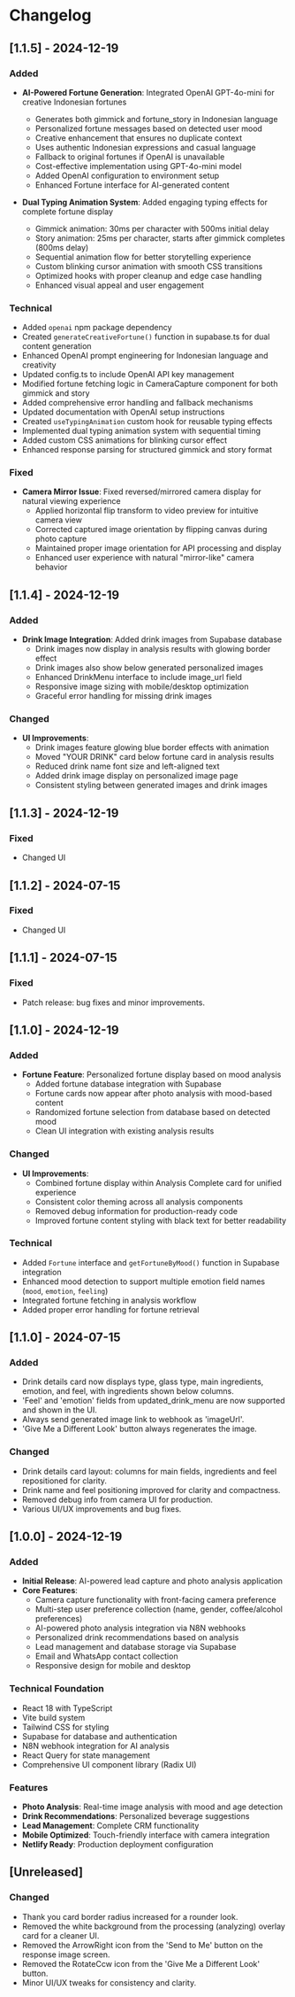 # Changelog
## [1.1.5] - 2024-12-19
### Added
- **AI-Powered Fortune Generation**: Integrated OpenAI GPT-4o-mini for creative Indonesian fortunes
  - Generates both gimmick and fortune_story in Indonesian language
  - Personalized fortune messages based on detected user mood
  - Creative enhancement that ensures no duplicate context
  - Uses authentic Indonesian expressions and casual language
  - Fallback to original fortunes if OpenAI is unavailable
  - Cost-effective implementation using GPT-4o-mini model
  - Added OpenAI configuration to environment setup
  - Enhanced Fortune interface for AI-generated content

- **Dual Typing Animation System**: Added engaging typing effects for complete fortune display
  - Gimmick animation: 30ms per character with 500ms initial delay
  - Story animation: 25ms per character, starts after gimmick completes (800ms delay)
  - Sequential animation flow for better storytelling experience
  - Custom blinking cursor animation with smooth CSS transitions
  - Optimized hooks with proper cleanup and edge case handling
  - Enhanced visual appeal and user engagement

### Technical
- Added `openai` npm package dependency
- Created `generateCreativeFortune()` function in supabase.ts for dual content generation
- Enhanced OpenAI prompt engineering for Indonesian language and creativity
- Updated config.ts to include OpenAI API key management
- Modified fortune fetching logic in CameraCapture component for both gimmick and story
- Added comprehensive error handling and fallback mechanisms
- Updated documentation with OpenAI setup instructions
- Created `useTypingAnimation` custom hook for reusable typing effects
- Implemented dual typing animation system with sequential timing
- Added custom CSS animations for blinking cursor effect
- Enhanced response parsing for structured gimmick and story format

### Fixed
- **Camera Mirror Issue**: Fixed reversed/mirrored camera display for natural viewing experience
  - Applied horizontal flip transform to video preview for intuitive camera view
  - Corrected captured image orientation by flipping canvas during photo capture
  - Maintained proper image orientation for API processing and display
  - Enhanced user experience with natural "mirror-like" camera behavior

## [1.1.4] - 2024-12-19
### Added
- **Drink Image Integration**: Added drink images from Supabase database
  - Drink images now display in analysis results with glowing border effect
  - Drink images also show below generated personalized images
  - Enhanced DrinkMenu interface to include image_url field
  - Responsive image sizing with mobile/desktop optimization
  - Graceful error handling for missing drink images

### Changed
- **UI Improvements**:
  - Drink images feature glowing blue border effects with animation
  - Moved "YOUR DRINK" card below fortune card in analysis results
  - Reduced drink name font size and left-aligned text
  - Added drink image display on personalized image page
  - Consistent styling between generated images and drink images

## [1.1.3] - 2024-12-19
### Fixed
- Changed UI

## [1.1.2] - 2024-07-15
### Fixed
- Changed UI

## [1.1.1] - 2024-07-15
### Fixed
- Patch release: bug fixes and minor improvements.

## [1.1.0] - 2024-12-19
### Added
- **Fortune Feature**: Personalized fortune display based on mood analysis
  - Added fortune database integration with Supabase
  - Fortune cards now appear after photo analysis with mood-based content
  - Randomized fortune selection from database based on detected mood
  - Clean UI integration with existing analysis results

### Changed
- **UI Improvements**: 
  - Combined fortune display within Analysis Complete card for unified experience
  - Consistent color theming across all analysis components
  - Removed debug information for production-ready code
  - Improved fortune content styling with black text for better readability

### Technical
- Added `Fortune` interface and `getFortuneByMood()` function in Supabase integration
- Enhanced mood detection to support multiple emotion field names (`mood`, `emotion`, `feeling`)
- Integrated fortune fetching in analysis workflow
- Added proper error handling for fortune retrieval

## [1.1.0] - 2024-07-15
### Added
- Drink details card now displays type, glass type, main ingredients, emotion, and feel, with ingredients shown below columns.
- 'Feel' and 'emotion' fields from updated_drink_menu are now supported and shown in the UI.
- Always send generated image link to webhook as 'imageUrl'.
- 'Give Me a Different Look' button always regenerates the image.

### Changed
- Drink details card layout: columns for main fields, ingredients and feel repositioned for clarity.
- Drink name and feel positioning improved for clarity and compactness.
- Removed debug info from camera UI for production.
- Various UI/UX improvements and bug fixes.

## [1.0.0] - 2024-12-19

### Added
- **Initial Release**: AI-powered lead capture and photo analysis application
- **Core Features**:
  - Camera capture functionality with front-facing camera preference
  - Multi-step user preference collection (name, gender, coffee/alcohol preferences)
  - AI-powered photo analysis integration via N8N webhooks
  - Personalized drink recommendations based on analysis
  - Lead management and database storage via Supabase
  - Email and WhatsApp contact collection
  - Responsive design for mobile and desktop

### Technical Foundation
- React 18 with TypeScript
- Vite build system
- Tailwind CSS for styling
- Supabase for database and authentication
- N8N webhook integration for AI analysis
- React Query for state management
- Comprehensive UI component library (Radix UI)

### Features
- **Photo Analysis**: Real-time image analysis with mood and age detection
- **Drink Recommendations**: Personalized beverage suggestions
- **Lead Management**: Complete CRM functionality
- **Mobile Optimized**: Touch-friendly interface with camera integration
- **Netlify Ready**: Production deployment configuration 

## [Unreleased]
### Changed
- Thank you card border radius increased for a rounder look.
- Removed the white background from the processing (analyzing) overlay card for a cleaner UI.
- Removed the ArrowRight icon from the 'Send to Me' button on the response image screen.
- Removed the RotateCcw icon from the 'Give Me a Different Look' button.
- Minor UI/UX tweaks for consistency and clarity. 